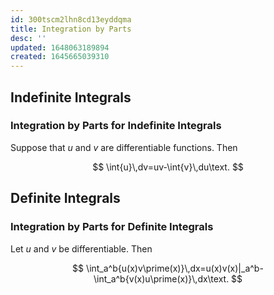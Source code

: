 ```yaml
---
id: 300tscm2lhn8cd13eyddqma
title: Integration by Parts
desc: ''
updated: 1648063189894
created: 1645665039310
---
```


## Indefinite Integrals

### Integration by Parts for Indefinite Integrals

Suppose that $u$ and $v$ are differentiable functions. Then

$$
\int{u}\,dv=uv-\int{v}\,du\text.
$$

## Definite Integrals

### Integration by Parts for Definite Integrals

Let $u$ and $v$ be differentiable. Then

$$
\int_a^b{u(x)v\prime(x)}\,dx=u(x)v(x)|_a^b-\int_a^b{v(x)u\prime(x)}\,dx\text.
$$
